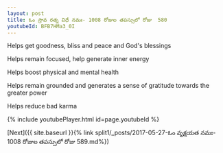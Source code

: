 ```yaml
---
layout: post
title: ఓం స్రావ రత్న విధే నమః- 1008 రోజుల తపస్సులో రోజు  580
youtubeId: BFB7HMa3_0I
---
```

 
 
Helps get goodness, bliss and peace and God's blessings
 
Helps remain focused, help generate inner energy 
 
Helps boost physical and mental health 
 
Helps remain grounded and generates a sense of gratitude towards the greater power 
 
Helps reduce bad karma
 
 
 
 


{% include youtubePlayer.html id=page.youtubeId %}
 
[Next]({{ site.baseurl }}{% link  split1/_posts/2017-05-27-ఓం వృక్షయత నమః- 1008 రోజుల తపస్సులో రోజు  589.md%})
 
